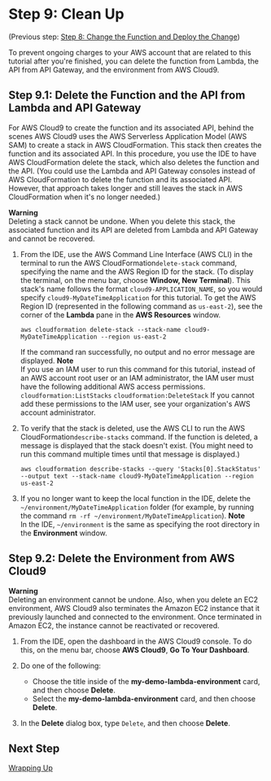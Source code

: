 # Step 9: Clean Up<a name="tutorial-lambda-clean-up"></a>

\(Previous step: [Step 8: Change the Function and Deploy the Change](tutorial-lambda-change-and-deploy.md)\)

To prevent ongoing charges to your AWS account that are related to this tutorial after you're finished, you can delete the function from Lambda, the API from API Gateway, and the environment from AWS Cloud9\.

## Step 9\.1: Delete the Function and the API from Lambda and API Gateway<a name="tutorial-lambda-clean-up-delete-function-and-api"></a>

For AWS Cloud9 to create the function and its associated API, behind the scenes AWS Cloud9 uses the AWS Serverless Application Model \(AWS SAM\) to create a stack in AWS CloudFormation\. This stack then creates the function and its associated API\. In this procedure, you use the IDE to have AWS CloudFormation delete the stack, which also deletes the function and the API\. \(You could use the Lambda and API Gateway consoles instead of AWS CloudFormation to delete the function and its associated API\. However, that approach takes longer and still leaves the stack in AWS CloudFormation when it's no longer needed\.\)

**Warning**  
Deleting a stack cannot be undone\. When you delete this stack, the associated function and its API are deleted from Lambda and API Gateway and cannot be recovered\.

1. From the IDE, use the AWS Command Line Interface \(AWS CLI\) in the terminal to run the AWS CloudFormation`delete-stack` command, specifying the name and the AWS Region ID for the stack\. \(To display the terminal, on the menu bar, choose **Window, New Terminal**\)\. This stack's name follows the format `cloud9-APPLICATION_NAME`, so you would specify `cloud9-MyDateTimeApplication` for this tutorial\. To get the AWS Region ID \(represented in the following command as `us-east-2`\), see the corner of the **Lambda** pane in the **AWS Resources** window\.

   ```
   aws cloudformation delete-stack --stack-name cloud9-MyDateTimeApplication --region us-east-2
   ```

   If the command ran successfully, no output and no error message are displayed\.
**Note**  
If you use an IAM user to run this command for this tutorial, instead of an AWS account root user or an IAM administrator, the IAM user must have the following additional AWS access permissions\.  
 `cloudformation:ListStacks` 
 `cloudformation:DeleteStack` 
If you cannot add these permissions to the IAM user, see your organization's AWS account administrator\.

1. To verify that the stack is deleted, use the AWS CLI to run the AWS CloudFormation`describe-stacks` command\. If the function is deleted, a message is displayed that the stack doesn't exist\. \(You might need to run this command multiple times until that message is displayed\.\)

   ```
   aws cloudformation describe-stacks --query 'Stacks[0].StackStatus' --output text --stack-name cloud9-MyDateTimeApplication --region us-east-2
   ```

1. If you no longer want to keep the local function in the IDE, delete the `~/environment/MyDateTimeApplication` folder \(for example, by running the command `rm -rf ~/environment/MyDateTimeApplication`\)\.
**Note**  
In the IDE, `~/environment` is the same as specifying the root directory in the **Environment** window\.

## Step 9\.2: Delete the Environment from AWS Cloud9<a name="tutorial-lambda-clean-up-delete-env"></a>

**Warning**  
Deleting an environment cannot be undone\. Also, when you delete an EC2 environment, AWS Cloud9 also terminates the Amazon EC2 instance that it previously launched and connected to the environment\. Once terminated in Amazon EC2, the instance cannot be reactivated or recovered\.

1. From the IDE, open the dashboard in the AWS Cloud9 console\. To do this, on the menu bar, choose **AWS Cloud9**, **Go To Your Dashboard**\.

1. Do one of the following:
   + Choose the title inside of the **my\-demo\-lambda\-environment** card, and then choose **Delete**\.
   + Select the **my\-demo\-lambda\-environment** card, and then choose **Delete**\.

1. In the **Delete** dialog box, type `Delete`, and then choose **Delete**\.

## Next Step<a name="tutorial-lambda-clean-up-next"></a>

[Wrapping Up](tutorial-lambda-next-steps.md)